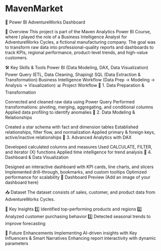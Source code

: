 # MavenMarket

🚀 Power BI AdventureWorks Dashboard

📌 Overview
This project is part of the Maven Analytics Power BI Course, where I played the role of a Business Intelligence Analyst for AdventureWorks Cycles, a fictional manufacturing company. The goal was to transform raw data into professional-quality reports and dashboards to track KPIs, regional performance, product-level trends, and high-value customers.

🛠️ Key Skills & Tools
Power BI (Data Modeling, DAX, Data Visualization)
Power Query (ETL, Data Cleaning, Shaping)
SQL (Data Extraction & Transformation)
Business Intelligence Workflow (Data Prep → Modeling → Analysis → Visualization)
📊 Project Workflow
🔹 1. Data Preparation & Transformation

Connected and cleaned raw data using Power Query
Performed transformations: pivoting, merging, aggregating, and conditional columns
Applied data profiling to identify anomalies
🔹 2. Data Modeling & Relationships

Created a star schema with fact and dimension tables
Established relationships, filter flow, and normalization
Applied primary & foreign keys, active/inactive relationships
🔹 3. Advanced Analytics with DAX

Developed calculated columns and measures
Used CALCULATE, FILTER, and iterator (X) functions
Applied time intelligence for trend analysis
🔹 4. Dashboard & Data Visualization

Designed an interactive dashboard with KPI cards, line charts, and slicers
Implemented drill-through, bookmarks, and custom tooltips
Optimized performance for scalability
📸 Dashboard Preview
(Add an image of your dashboard here)

📥 Dataset
The dataset consists of sales, customer, and product data from AdventureWorks Cycles.

🚀 Key Insights
1️⃣ Identified top-performing products and regions
2️⃣ Analyzed customer purchasing behavior
3️⃣ Detected seasonal trends to improve forecasting

📌 Future Enhancements
Implementing AI-driven insights with Key Influencers & Smart Narratives
Enhancing report interactivity with dynamic parameters
